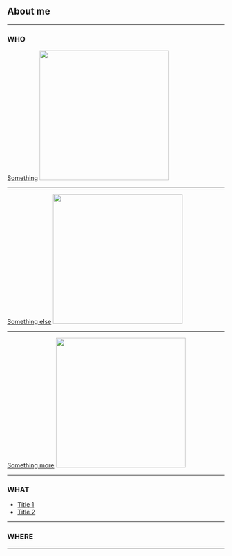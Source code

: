 ## About me

---

### WHO

[Something](/sample_page)
<img src="images/cassata.jpeg?raw=true" width="300"/>

---
[Something else](/pdf/sample_presentation.pdf)
<img src="images/cassata.jpeg?raw=true" width="300"/>

---
[Something more](http://example.com/)
<img src="images/cassata.jpeg?raw=true" width="300"/>

---

### WHAT

- [Title 1](http://example.com/)
- [Title 2](http://example.com/)


---

### WHERE
 
---



